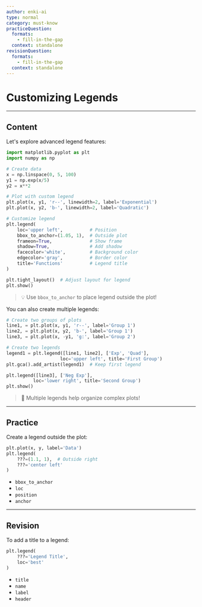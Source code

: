 ```yaml
---
author: enki-ai
type: normal
category: must-know
practiceQuestion:
  formats:
    - fill-in-the-gap
  context: standalone
revisionQuestion:
  formats:
    - fill-in-the-gap
  context: standalone
---
```


# Customizing Legends

---
## Content

Let's explore advanced legend features:

```python
import matplotlib.pyplot as plt
import numpy as np

# Create data
x = np.linspace(0, 5, 100)
y1 = np.exp(x/5)
y2 = x**2

# Plot with custom legend
plt.plot(x, y1, 'r--', linewidth=2, label='Exponential')
plt.plot(x, y2, 'b-', linewidth=2, label='Quadratic')

# Customize legend
plt.legend(
    loc='upper left',          # Position
    bbox_to_anchor=(1.05, 1),  # Outside plot
    frameon=True,              # Show frame
    shadow=True,               # Add shadow
    facecolor='white',         # Background color
    edgecolor='gray',          # Border color
    title='Functions'          # Legend title
)

plt.tight_layout()  # Adjust layout for legend
plt.show()
```

> 💡 Use `bbox_to_anchor` to place legend outside the plot!

You can also create multiple legends:

```python
# Create two groups of plots
line1, = plt.plot(x, y1, 'r--', label='Group 1')
line2, = plt.plot(x, y2, 'b-', label='Group 1')
line3, = plt.plot(x, -y1, 'g:', label='Group 2')

# Create two legends
legend1 = plt.legend([line1, line2], ['Exp', 'Quad'], 
                    loc='upper left', title='First Group')
plt.gca().add_artist(legend1)  # Keep first legend

plt.legend([line3], ['Neg Exp'], 
          loc='lower right', title='Second Group')
plt.show()
```

> 🎯 Multiple legends help organize complex plots!

---
## Practice

Create a legend outside the plot:

```python
plt.plot(x, y, label='Data')
plt.legend(
    ???=(1.1, 1),  # Outside right
    ???='center left'
)
```

- `bbox_to_anchor`
- `loc`
- `position`
- `anchor`

---
## Revision

To add a title to a legend:

```python
plt.legend(
    ???='Legend Title',
    loc='best'
)
```

- `title`
- `name`
- `label`
- `header` 